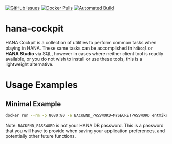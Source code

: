 [![GitHub issues](https://img.shields.io/github/issues/entmike/hana-cockpit.svg)](https://github.com/entmike/hana-cockpit/issues)
[![Docker Pulls](https://img.shields.io/docker/pulls/entmike/hana-cockpit.svg)](https://hub.docker.com/r/entmike/hana-cockpit/)
[![Automated Build](https://img.shields.io/docker/cloud/automated/entmike/hana-cockpit.svg)](https://hub.docker.com/r/entmike/hana-cockpit/)

# hana-cockpit
HANA Cockpit is a collection of utilities to perform common tasks when playing in HANA.  These same tasks can be accomplished in `hdbsql` or **HANA Studio** via SQL, however in cases where neither client tool is readily available, or you do not wish to install or use these tools, this is a lightweight alternative.

# Usage Examples
## Minimal Example
```bash
docker run --rm -p 8080:80 -e BACKEND_PASSWORD=MYSECRETPASSWORD entmike/hana-cockpit
```
Note: `BACKEND_PASSWORD` is not your HANA DB password.  This is a password that you will have to provide when saving your application preferences, and potentially other future functions.